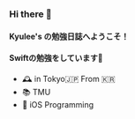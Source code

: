 ### Hi there 👋
#### Kyulee's の勉強日誌へようこそ！
#### Swiftの勉強をしています🌱

- 🕰 in Tokyo🇯🇵 From 🇰🇷 
- 📚 TMU 
- 📝 iOS Programming


<!--
**KyusokLee/KyusokLee** is a ✨ _special_ ✨ repository because its `README.md` (this file) appears on your GitHub profile.

Here are some ideas to get you started:

- 🔭 I’m currently working on ...
- 🌱 I’m currently learning ...
- 👯 I’m looking to collaborate on ...
- 🤔 I’m looking for help with ...
- 💬 Ask me about ...
- 📫 How to reach me: ...
- 😄 Pronouns: ...
- ⚡ Fun fact: ...
-->
